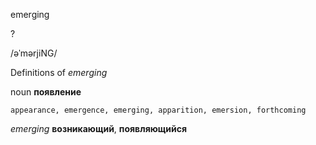emerging

?

/əˈmərjiNG/

Definitions of _emerging_

noun
**появление**

    appearance, emergence, emerging, apparition, emersion, forthcoming

_emerging_
**возникающий**, **появляющийся**
